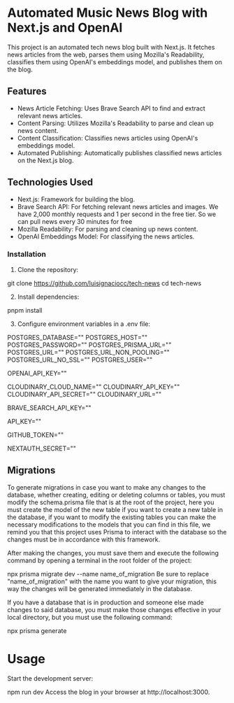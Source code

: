 # Automated Music News Blog with Next.js and OpenAI

This project is an automated tech news blog built with Next.js. It fetches news articles from the web, parses them using Mozilla's Readability, classifies them using OpenAI's embeddings model, and publishes them on the blog.

## Features

- News Article Fetching: Uses Brave Search API to find and extract relevant news articles.
- Content Parsing: Utilizes Mozilla's Readability to parse and clean up news content.
- Content Classification: Classifies news articles using OpenAI's embeddings model.
- Automated Publishing: Automatically publishes classified news articles on the Next.js blog.

## Technologies Used

- Next.js: Framework for building the blog.
- Brave Search API: For fetching relevant news articles and images. We have 2,000 monthly requests and 1 per second in the free tier. So we can pull news every 30 minutes for free
- Mozilla Readability: For parsing and cleaning up news content.
- OpenAI Embeddings Model: For classifying the news articles.

### Installation

1. Clone the repository:

git clone https://github.com/luisignaciocc/tech-news
cd tech-news

2. Install dependencies:

pnpm install

3. Configure environment variables in a .env file:

POSTGRES_DATABASE=""
POSTGRES_HOST=""
POSTGRES_PASSWORD=""
POSTGRES_PRISMA_URL=""
POSTGRES_URL=""
POSTGRES_URL_NON_POOLING=""
POSTGRES_URL_NO_SSL=""
POSTGRES_USER=""

OPENAI_API_KEY=""

CLOUDINARY_CLOUD_NAME=""
CLOUDINARY_API_KEY=""
CLOUDINARY_API_SECRET=""
CLOUDINARY_URL=""

BRAVE_SEARCH_API_KEY=""

API_KEY=""

GITHUB_TOKEN=""

NEXTAUTH_SECRET=""

## Migrations

To generate migrations in case you want to make any changes to the database, whether creating, editing or deleting columns or tables, you must modify the schema.prisma file that is at the root of the project, here you must create the model of the new table if you want to create a new table in the database, if you want to modify the existing tables you can make the necessary modifications to the models that you can find in this file, we remind you that this project uses Prisma to interact with the database so the changes must be in accordance with this framework.

After making the changes, you must save them and execute the following command by opening a terminal in the root folder of the project:

npx prisma migrate dev --name name_of_migration
Be sure to replace "name_of_migration" with the name you want to give your migration, this way the changes will be generated immediately in the database.

If you have a database that is in production and someone else made changes to said database, you must make those changes effective in your local directory, but you must use the following command:

npx prisma generate

# Usage

Start the development server:

npm run dev
Access the blog in your browser at http://localhost:3000.
